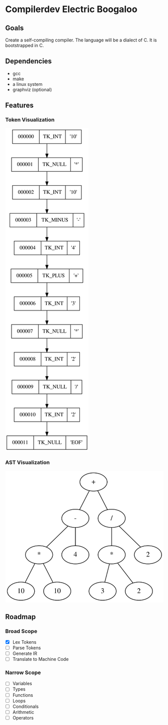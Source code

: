 # Compilerdev Electric Boogaloo

## Goals

Create a self-compiling compiler. The language will be a dialect of C. It is bootstrapped in C.

## Dependencies

- gcc
- make
- a linux system
- graphviz (optional)

## Features

### Token Visualization

![tokenviz](doc/assets/tk_ex02.svg)

### AST Visualization

![graphviz](doc/assets/nd_ex02.svg)

## Roadmap

### Broad Scope

- [X] Lex Tokens
- [ ] Parse Tokens
- [ ] Generate IR
- [ ] Translate to Machine Code

### Narrow Scope

- [ ] Variables
- [ ] Types
- [ ] Functions
- [ ] Loops
- [ ] Conditionals
- [ ] Arithmetic
- [ ] Operators
